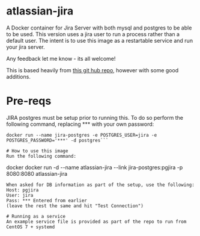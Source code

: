 # atlassian-jira
A Docker container for Jira Server with both mysql and postgres to be able to be used. 
This version uses a jira user to run a process rather than a default user.
The intent is to use this image as a restartable service and run your jira  server.

Any feedback let me know - its all welcome!

This is based heavily from [this git hub repo](https://github.com/cptactionhank/docker-atlassian-jira), however with some good additions.

# Pre-reqs
JIRA postgres must be setup prior to running this. To do so perform the following command, replacing *** with your own password:
```
docker run --name jira-postgres -e POSTGRES_USER=jira -e POSTGRES_PASSWORD='***' -d postgres```

# How to use this image
Run the following command:
```
docker docker run -d --name atlassian-jira --link jira-postgres:pgjira -p 8080:8080 atlassian-jira
```
When asked for DB information as part of the setup, use the following:
Host: pgjira
User: jira
Pass: *** Entered from earlier
(leave the rest the same and hit "Test Connection")

# Running as a service
An example service file is provided as part of the repo to run from CentOS 7 + systemd